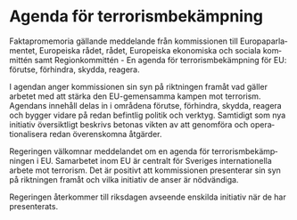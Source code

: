 # Agenda för terrorismbekämpning

Fakta­promemoria gällande med­delande från kommissionen till Europa­parla­mentet, Europeiska rådet, rådet, Europeiska ekono­miska och sociala kom­mittén samt Region­kommittén \- En agenda för terrorism­bekämp­ning för EU: förutse, förhindra, skydda, reagera.

I agendan anger kommis­sionen sin syn på riktningen framåt vad gäller arbetet med att stärka den EU\-gemen­samma kampen mot terrorism. Agendans innehåll delas in i områ­dena förutse, förhindra, skydda, reagera och bygger vidare på redan befintlig politik och verktyg. Samtidigt som nya initiativ över­siktligt beskrivs betonas vikten av att genomföra och opera­tionali­sera redan överens­komna åtgärder.

Regeringen välkomnar med­delandet om en agenda för terrorism­bekämp­ningen i EU. Sam­arbetet inom EU är centralt för Sveriges inter­natio­nella arbete mot terrorism. Det är positivt att kom­mis­sionen presenterar sin syn på riktningen framåt och vilka initiativ de anser är nödvändiga.

Regeringen återkommer till riks­dagen avseende enskilda initiativ när de har presenterats.
